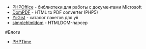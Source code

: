 * [PHPOffice](https://github.com/PHPOffice) - библиотеки для работы с документами Microsoft
* [DomPDF](https://github.com/dompdf/dompdf) - HTML to PDF converter (PHP5)
* [YiiGist](https://yiigist.com/) - каталог пакетов для yii
* [simplehtmldom](http://simplehtmldom.sourceforge.net/) - HTMLDOM-парсер


#Блоги

* [PHPTime](https://phptime.ru/)
